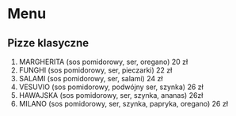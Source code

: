# Menu

## Pizze klasyczne 

1. MARGHERITA (sos pomidorowy, ser, oregano) 20 zł
2. FUNGHI (sos pomidorowy, ser, pieczarki) 22 zł
3. SALAMI (sos pomidorowy, ser, salami) 24 zł
4. VESUVIO (sos pomidorowy, podwójny ser, szynka) 26 zł
5. HAWAJSKA (sos pomidorowy, ser, szynka, ananas) 26zł
6. MILANO (sos pomidorowy, ser, szynka, papryka, oregano) 26 zł
